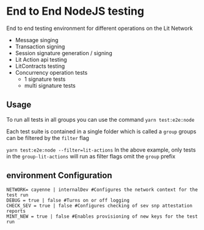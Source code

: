 # End to End NodeJS testing

End to end testing environment for different operations on the Lit Network
- Message singing
- Transaction signing
- Session signature generation / signing
- Lit Action api testing
- LitContracts testing
- Concurrency operation tests
   - 1 signature tests
   - multi signature tests


## Usage
To run all tests in all groups you can use the command
`yarn test:e2e:node`

Each test suite is contained in a single folder which is called a `group` groups can be filtered by the `filter` flag

`yarn test:e2e:node --filter=lit-actions`
In the above example, only tests in the `group-lit-actions` will run as filter flags omit the `group` prefix


## environment Configuration
```
NETWORK= cayenne | internalDev #Configures the network context for the test run
DEBUG = true | false #Turns on or off logging
CHECK_SEV = true | false #Configures checking of sev snp attestation reports
MINT_NEW = true | false #Enables provisioning of new keys for the test run
```
